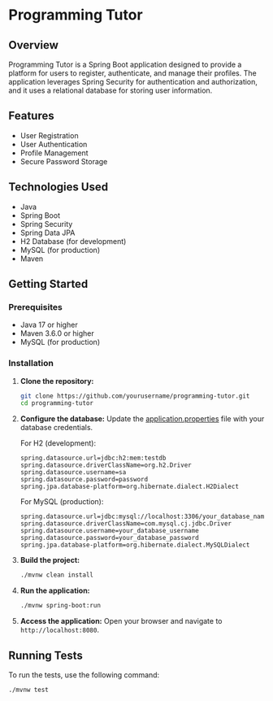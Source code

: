 # Programming Tutor

## Overview
Programming Tutor is a Spring Boot application designed to provide a platform for users to register, authenticate, and manage their profiles. The application leverages Spring Security for authentication and authorization, and it uses a relational database for storing user information.

## Features
- User Registration
- User Authentication
- Profile Management
- Secure Password Storage

## Technologies Used
- Java
- Spring Boot
- Spring Security
- Spring Data JPA
- H2 Database (for development)
- MySQL (for production)
- Maven

## Getting Started

### Prerequisites
- Java 17 or higher
- Maven 3.6.0 or higher
- MySQL (for production)

### Installation

1. **Clone the repository:**
    ```sh
    git clone https://github.com/yourusername/programming-tutor.git
    cd programming-tutor
    ```

2. **Configure the database:**
    Update the [application.properties](http://_vscodecontentref_/0) file with your database credentials.

    For H2 (development):
    ```properties
    spring.datasource.url=jdbc:h2:mem:testdb
    spring.datasource.driverClassName=org.h2.Driver
    spring.datasource.username=sa
    spring.datasource.password=password
    spring.jpa.database-platform=org.hibernate.dialect.H2Dialect
    ```

    For MySQL (production):
    ```properties
    spring.datasource.url=jdbc:mysql://localhost:3306/your_database_name
    spring.datasource.driverClassName=com.mysql.cj.jdbc.Driver
    spring.datasource.username=your_database_username
    spring.datasource.password=your_database_password
    spring.jpa.database-platform=org.hibernate.dialect.MySQLDialect
    ```

3. **Build the project:**
    ```sh
    ./mvnw clean install
    ```

4. **Run the application:**
    ```sh
    ./mvnw spring-boot:run
    ```

5. **Access the application:**
    Open your browser and navigate to `http://localhost:8080`.

## Running Tests
To run the tests, use the following command:
```sh
./mvnw test
```